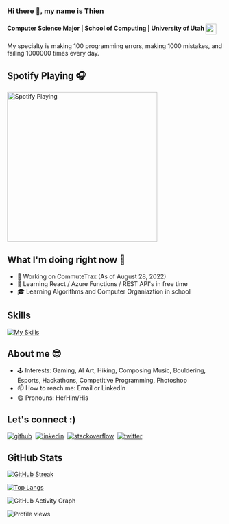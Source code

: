 ### Hi there 👋, my name is Thien

#### Computer Science Major | School of Computing | University of Utah [<img align="center" width="25" height="25" src="https://i.imgur.com/B9rxyHW.png">](https://www.cs.utah.edu/)

My specialty is making 100 programming errors, making 1000 mistakes, and failing 1000000 times every day.

## Spotify Playing 🎧


[<img src="https://novatorem-gdtj0jnyy-thiennguyen2002.vercel.app/api/spotify" alt="Spotify Playing" width="350" />](https://open.spotify.com/user/21o7w3pmt4g7q5gn7ov4xwopi)

## What I'm doing right now 🧰

- 🔭 Working on CommuteTrax (As of August 28, 2022)
- 🌱 Learning React / Azure Functions / REST API's in free time
- 🎓 Learning Algorithms and Computer Organiaztion in school

## Skills
[![My Skills](https://skillicons.dev/icons?i=java,js,cs,cpp,html,css,r,latex)](https://skillicons.dev)


## About me 😎

- 🕹️ Interests: Gaming, AI Art, Hiking, Composing Music, Bouldering, Esports, Hackathons, Competitive Programming, Photoshop 
- 📫 How to reach me: Email or LinkedIn
- 😄 Pronouns: He/Him/His

## Let's connect :) 
[<img src='https://skillicons.dev/icons?i=github' alt='github'>](https://github.com/ThienNguyen2002)&nbsp;&nbsp;[<img src='https://skillicons.dev/icons?i=linkedin' alt='linkedin'>](https://www.linkedin.com/in/thien-x-nguyen)&nbsp;&nbsp;[<img src='https://skillicons.dev/icons?i=stackoverflow' alt='stackoverflow'>](https://stackoverflow.com/users/19293067)&nbsp;&nbsp;[<img src='https://skillicons.dev/icons?i=twitter' alt='twitter'>](https://twitter.com/ThienXNguyen)

## GitHub Stats

[![GitHub Streak](http://github-readme-streak-stats.herokuapp.com?user=ThienNguyen2002&theme=github-dark-blue&hide_border=true&date_format=j%20M%5B%20Y%5D)](https://git.io/streak-stats)

[![Top Langs](https://github-readme-stats.vercel.app/api/top-langs/?username=ThienNguyen2002&layout=compact)](https://github.com/anuraghazra/github-readme-stats)

![GitHub Activity Graph](https://activity-graph.herokuapp.com/graph?username=ThienNguyen2002)

![Profile views](https://gpvc.arturio.dev/ThienNguyen2002)


